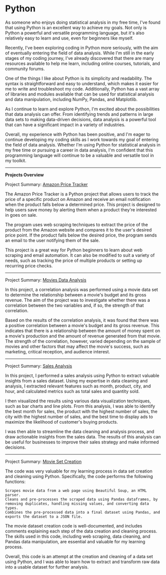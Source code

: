 # Python
As someone who enjoys doing statistical analysis in my free time, I've found that using Python is an excellent way to achieve my goals. Not only is Python a powerful and versatile programming language, but it's also relatively easy to learn and use, even for beginners like myself.

Recently, I've been exploring coding in Python more seriously, with the aim of eventually entering the field of data analysis. While I'm still in the early stages of my coding journey, I've already discovered that there are many resources available to help me learn, including online courses, tutorials, and community forums.

One of the things I like about Python is its simplicity and readability. The syntax is straightforward and easy to understand, which makes it easier for me to write and troubleshoot my code. Additionally, Python has a vast array of libraries and modules available that can be used for statistical analysis and data manipulation, including NumPy, Pandas, and Matplotlib.

As I continue to learn and explore Python, I'm excited about the possibilities that data analysis can offer. From identifying trends and patterns in large data sets to making data-driven decisions, data analysis is a powerful tool that can have a significant impact in a variety of industries.

Overall, my experience with Python has been positive, and I'm eager to continue developing my coding skills as I work towards my goal of entering the field of data analysis. Whether I'm using Python for statistical analysis in my free time or pursuing a career in data analysis, I'm confident that this programming language will continue to be a valuable and versatile tool in my toolkit.

------------------------------------------------------------------------------------------------------------------------------------------------------------------------

**Projects Overview**

Project Summary: [Amazon Price Tracker](https://github.com/Aff1nity/Python/blob/main/amazon_price_tracker.py)

The Amazon Price Tracker is a Python project that allows users to track the price of a specific product on Amazon and receive an email notification when the product falls below a determined price. This project is designed to help users save money by alerting them when a product they're interested in goes on sale.

The program uses web scraping techniques to extract the price of the product from the Amazon website and compares it to the user's desired price point. If the product falls below the desired price, the program sends an email to the user notifying them of the sale.

This project is a great way for Python beginners to learn about web scraping and email automation. It can also be modified to suit a variety of needs, such as tracking the price of multiple products or setting up recurring price checks.

------------------------------------------------------------------------------------------------------------------------------------------------------------------------

Project Summary: [Movies Data Analysis](https://github.com/Aff1nity/Python/blob/main/correlation_movies.py)

In this project, a correlation analysis was performed using a movie data set to determine the relationship between a movie's budget and its gross revenue. The aim of the project was to investigate whether there was a correlation between the two variables and, if so, the strength of that correlation.

Based on the results of the correlation analysis, it was found that there was a positive correlation between a movie's budget and its gross revenue. This indicates that there is a relationship between the amount of money spent on a movie's production and the amount of revenue generated from that movie. The strength of the correlation, however, varied depending on the sample of movies and other factors that may affect the movie's success, such as marketing, critical reception, and audience interest.

------------------------------------------------------------------------------------------------------------------------------------------------------------------------

Project Summary: [Sales Analysis](https://github.com/Aff1nity/Python/blob/main/sales_analysis.ipynb)

In this project, I performed a sales analysis using Python to extract valuable insights from a sales dataset. Using my expertise in data cleaning and analysis, I extracted relevant features such as month, product, city, and hour, and calculated metrics such as total sales and quantity sold.

I then visualized the results using various data visualization techniques, such as bar charts and line plots. From this analysis, I was able to identify the best month for sales, the product with the highest number of sales, the city with the highest number of sales, and the best time to display ads to maximize the likelihood of customer's buying products.

I was then able to streamline the data cleaning and analysis process, and draw actionable insights from the sales data. The results of this analysis can be useful for businesses to improve their sales strategy and make informed decisions.

------------------------------------------------------------------------------------------------------------------------------------------------------------------------

Project Summary: [Movie Set Creation](https://github.com/Aff1nity/Python/tree/main/Data%20Set%20Creation%20and%20Cleaning)

The code was very valuable for my learning process in data set creation and cleaning using Python. Specifically, the code performs the following functions:

    Scrapes movie data from a web page using Beautiful Soup, an HTML parser.
    Cleans and pre-processes the scraped data using Pandas dataframes, by removing duplicates, handling missing values, and converting data types.
    Combines the pre-processed data into a final dataset using Pandas, and exports the dataset to a JSON file.

The movie dataset creation code is well-documented, and includes comments explaining each step of the data creation and cleaning process. The skills used in this code, including web scraping, data cleaning, and Pandas data manipulation, are essential and valuable for my learning process.

Overall, this code is an attempt at the creation and cleaning of a data set using Python, and I was able to learn how to extract and transform raw data into a usable dataset for further analysis.



